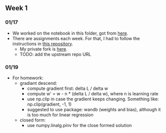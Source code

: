 ## Week 1

### 01/17

* We worked on the notebook in this folder, got from [here](https://github.com/CIS-522/course-content/tree/main/W01_Introduction).
* There are assignments each week. For that, I had to follow the instructions in [this repository](https://github.com/CIS-522/homework).
  * My private fork is [here](https://github.com/miltondp/homework).
  * TODO: add the upstream repo URL
  

### 01/19

* For homework:
  * gradiant descend:
    * compute gradient first: delta L / delta w
    * compute w' = w - n * (delta L / delta w), where n is learning rate
    * use np.clip in case the gradient keeps changing. Something like: np.clip(gradient, -1, 1)
    * suggested to use package: wandb (weights and bias), although it is too much for linear regression
  * closed form:
    * use numpy.linalg.pinv for the close formed solution
